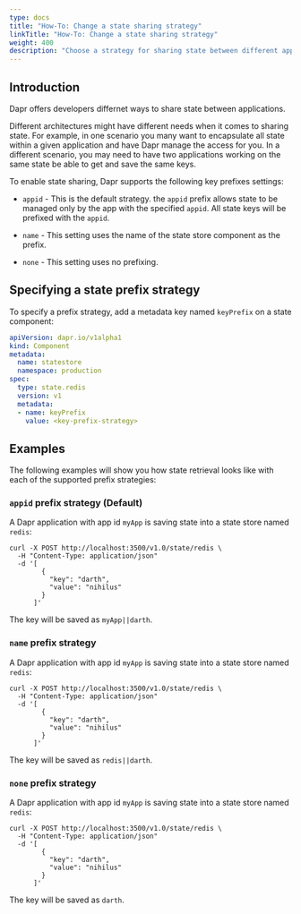 ```yaml
---
type: docs
title: "How-To: Change a state sharing strategy"
linkTitle: "How-To: Change a state sharing strategy"
weight: 400
description: "Choose a strategy for sharing state between different applications"
---
```


## Introduction

Dapr offers developers differnet ways to share state between applications.

Different architectures might have different needs when it comes to sharing state. For example, in one scenario you many want to encapsulate all state within a given application and have Dapr manage the access for you. In a different scenario, you may need to have two applications working on the same state be able to get and save the same keys.

To enable state sharing, Dapr supports the following key prefixes settings:

* `appid` - This is the default strategy. the `appid` prefix allows state to be managed only by the app with the specified `appid`. All state keys will be prefixed with the `appid`.

* `name` - This setting uses the name of the state store component as the prefix.

* `none` - This setting uses no prefixing.

## Specifying a state prefix strategy

To specify a prefix strategy, add a metadata key named `keyPrefix` on a state component:

```yaml
apiVersion: dapr.io/v1alpha1
kind: Component
metadata:
  name: statestore
  namespace: production
spec:
  type: state.redis
  version: v1
  metadata:
  - name: keyPrefix
    value: <key-prefix-strategy>
```

## Examples

The following examples will show you how state retrieval looks like with each of the supported prefix strategies:

### `appid` prefix strategy (Default)

A Dapr application with app id `myApp` is saving state into a state store named `redis`:

```shell
curl -X POST http://localhost:3500/v1.0/state/redis \
  -H "Content-Type: application/json"
  -d '[
        {
          "key": "darth",
          "value": "nihilus"
        }
      ]'
```

The key will be saved as `myApp||darth`.

### `name` prefix strategy

A Dapr application with app id `myApp` is saving state into a state store named `redis`:

```shell
curl -X POST http://localhost:3500/v1.0/state/redis \
  -H "Content-Type: application/json"
  -d '[
        {
          "key": "darth",
          "value": "nihilus"
        }
      ]'
```

The key will be saved as `redis||darth`.

### `none` prefix strategy

A Dapr application with app id `myApp` is saving state into a state store named `redis`:

```shell
curl -X POST http://localhost:3500/v1.0/state/redis \
  -H "Content-Type: application/json"
  -d '[
        {
          "key": "darth",
          "value": "nihilus"
        }
      ]'
```

The key will be saved as `darth`.

